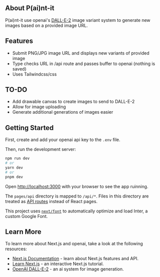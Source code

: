 ## About P(ai)nt-it
P(ai)nt-it use openai's [DALL-E-2](https://openai.com/dall-e-2/) image variant system to generate new images based on a provided image URL.

## Features
- Submit PNG/JPG image URL and displays new variants of provided image
- Type checks URL in /api route and passes buffer to openai (nothing is saved)
- Uses Tailwindcss/css

## TO-DO
- Add drawable canvas to create images to send to DALL-E-2
- Allow for image uploading
- Generate additional generations of images easier

## Getting Started

First, create and add your openai api key to the `.env` file.

Then, run the development server:

```bash
npm run dev
# or
yarn dev
# or
pnpm dev
```

Open [http://localhost:3000](http://localhost:3000) with your browser to see the app ruinning.

The `pages/api` directory is mapped to `/api/*`. Files in this directory are treated as [API routes](https://nextjs.org/docs/api-routes/introduction) instead of React pages.

This project uses [`next/font`](https://nextjs.org/docs/basic-features/font-optimization) to automatically optimize and load Inter, a custom Google Font.

## Learn More

To learn more about Next.js and openai, take a look at the following resources:

- [Next.js Documentation](https://nextjs.org/docs) - learn about Next.js features and API.
- [Learn Next.js](https://nextjs.org/learn) - an interactive Next.js tutorial.
- [OpenAI DALL-E-2](https://openai.com/dall-e-2/) - an ai system for image generation.
